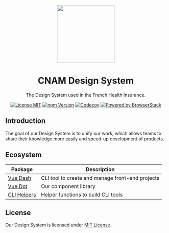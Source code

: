 <p align="center">
  <a href="https://github.com/assurance-maladie-digital/design-system">
    <img
      src="https://user-images.githubusercontent.com/10298932/55887504-ede21f80-5bad-11e9-891f-231fe0848d59.png"
      alt=""
      width="180"
    >
  </a>
</p>

<h1 align="center">CNAM Design System</h1>

<p align="center">The Design System used in the French Health Insurance.</p>

<p align="center">
  <a href="https://github.com/assurance-maladie-digital/design-system/blob/master/LICENSE"><img src="https://flat.badgen.net/badge/license/MIT/blue" alt="License MIT"></a>
  <a href="https://www.npmjs.com/package/@cnamts/vue-dash"><img src="https://flat.badgen.net/npm/v/@cnamts/vue-dot/next" alt="npm Version"></a>
  <a href="https://codecov.io/gh/assurance-maladie-digital/design-system"><img src="https://flat.badgen.net/codecov/c/github/assurance-maladie-digital/design-system" alt="Codecov" /></a>
  <a href="https://www.browserstack.com/"><img src="https://flat.badgen.net/badge/powered%20by/BrowserStack/blue" alt="Powered by BrowserStack"></a>
</p>

## Introduction

The goal of our Design System is to unify our work, which allows teams to share their knowledge more easily and speed-up development of products.

## Ecosystem

<table>
  <thead>
    <tr>
      <th>Package</th>
      <th>Description</th>
    </tr>
  </thead>

  <tbody>
    <tr>
      <td>
        <a href="/packages/vue-dash">Vue Dash</a>
      </td>
      <td>
       CLI tool to create and manage front-end projects
      </td>
    </tr>
    <tr>
      <td>
        <a href="/packages/vue-dot">Vue Dot</a>
      </td>
      <td>
       Our component library
      </td>
    </tr>
    <tr>
      <td>
        <a href="/packages/cli-helpers">CLI Helpers</a>
      </td>
      <td>
       Helper functions to build CLI tools
      </td>
    </tr>
  </tbody>
</table>

## License

Our Design System is licensed under [MIT License](./LICENSE).
